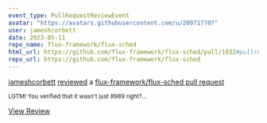 ```yaml
---
event_type: PullRequestReviewEvent
avatar: "https://avatars.githubusercontent.com/u/20071770?"
user: jameshcorbett
date: 2023-05-11
repo_name: flux-framework/flux-sched
html_url: https://github.com/flux-framework/flux-sched/pull/1032#pullrequestreview-1423157326
repo_url: https://github.com/flux-framework/flux-sched
---
```


<a href='https://github.com/jameshcorbett' target='_blank'>jameshcorbett</a> <a href='https://github.com/flux-framework/flux-sched/pull/1032#pullrequestreview-1423157326' target='_blank'>reviewed</a> a <a href='https://github.com/flux-framework/flux-sched/pull/1032' target='_blank'>flux-framework/flux-sched pull request</a>

<small>LGTM! You verified that it wasn't just #989 right?...</small>

<a href='https://github.com/flux-framework/flux-sched/pull/1032#pullrequestreview-1423157326' target='_blank'>View Review</a>